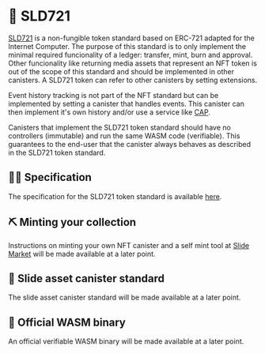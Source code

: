 # 🐍 SLD721

[SLD721](SPEC.md) is a non-fungible token standard based on ERC-721 adapted for the Internet Computer. The purpose of this standard is to only implement the minimal required funcionality of a ledger: transfer, mint, burn and approval. Other funcionality like returning media assets that represent an NFT token is out of the scope of this standard and should be implemented in other canisters. A SLD721 token can refer to other canisters by setting extensions.

Event history tracking is not part of the NFT standard but can be implemented by setting a canister that handles events. This canister can then implement it's own history and/or use a service like [CAP](https://cap.ooo/).

Canisters that implement the SLD721 token standard should have no controllers (immutable) and run the same WASM code (verifiable). This guarantees to the end-user that the canister always behaves as described in the SLD721 token standard.

## 🧑‍💻 Specification

The specification for the SLD721 token standard is available [here](SPEC.md).

## ⛏️ Minting your collection

Instructions on minting your own NFT canister and a self mint tool at [Slide Market](https://slide.computer) will be made available at a later point.

## 💎 Slide asset canister standard

The slide asset canister standard will be made available at a later point.

## 💾 Official WASM binary

An official verifiable WASM binary will be made available at a later point.
